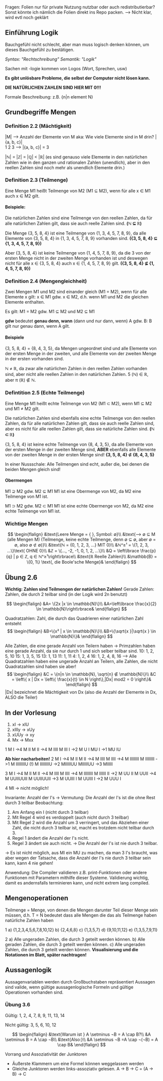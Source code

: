 Fragen: 
Folien nur für private Nutzung nutzbar oder auch redistributierbar? Sonst könnte ich nämlich die Folien direkt ins Repo packen.
--> Nicht klar, wird evtl noch geklärt

## Einführung Logik
Bauchgefühl nicht schlecht, aber man muss logisch denken können, um dieses Bauchgefühl zu bestätigen.

*Syntax: "Rechtschreibung"
Semantik: "Logik"*

Sachen mit -logie kommen von Logos (Wort, Sprechen, usw)

**Es gibt unlösbare Probleme, die selbst der Computer nicht lösen kann.**

**DIE NATÜRLICHEN ZAHLEN SIND HIER MIT 0!!!**

Formale Beschreibung: z.B. {n|n element N}
## Grundbegriffe Mengen
### Definition 2.2 (Mächtigkeit)
|M| --> Anzahl der Elemente von M aka: Wie viele Elemente sind in M drin?
|{a, b, c}|  
  1   2  3
  --> |{a, b, c}| = 3

|ℕ| = |ℤ| = |ℚ| < |ℝ| (es sind genauso viele Elemente in den natürlichen Zahlen wie in den ganzen und rationalen Zahlen (unendlich), aber in den reellen Zahlen sind noch mehr als unendlich Elemente drin.)

### Definition 2.3 (Teilmenge)
Eine Menge M1 heißt Teilmenge von M2 (M1 ⊆ M2), wenn für alle x ∈ M1 auch x ∈ M2 gilt.
#### Beispiele:
Die natürlichen Zahlen sind eine Teilmenge von den reellen Zahlen, da für alle natürlichen Zahlen gilt, dass sie auch reelle Zahlen sind. 
**(ℕ ⊆ ℝ)**

Die Menge {3, 5, 8, 4} ist eine Teilmenge von {1, 3, 4, 5, 7, 8, 9}, da alle Elemente von {3, 5, 8, 4} in {1, 3, 4, 5, 7, 8, 9} vorhanden sind. 
**({3, 5, 8, 4} ⊆ {1, 3, 4, 5, 7, 8, 9})**

Aber {3, 5, 8, 4} ist keine Teilmenge von {1, 4, 5, 7, 8, 9}, da die 3 von der ersten Menge nicht in der zweiten Menge vorhanden ist und deswegen nicht für alle x ∈ {3, 5, 8, 4} auch x ∈ {1, 4, 5, 7, 8, 9} gilt. 
**({3, 5, 8, 4} ⊈ {1, 4, 5, 7, 8, 9})**

### Definition 2.4 (Mengengleichheit)
Zwei Mengen M1 und M2 sind einander gleich (M1 = M2), wenn für alle Elemente x gilt: x ∈ M1 gdw. x ∈ M2, d.h. wenn M1 und M2 die gleichen Elemente enthalten.

Es gilt: M1 = M2 gdw. M1 ⊆ M2 und M2 ⊆ M1

**gdw** bedeutet **genau denn, wann** (dann und nur dann, wenn)
A gdw. B: B gilt nur genau dann, wenn A gilt.
#### Beispiele
{3, 5, 8, 4} = {8, 4, 3, 5}, da Mengen ungeordnet sind und alle Elemente von der ersten Menge in der zweiten, und alle Elemente von der zweiten Menge in der ersten vorhanden sind.

ℕ ≠ ℝ, da zwar alle natürlichen Zahlen in den reellen Zahlen vorhanden sind, aber nicht alle reellen Zahlen in den natürlichen Zahlen. 5 (ℕ) ∈ ℝ, aber π (ℝ) ∉ ℕ.

### Defintition 2.5 (Echte Teilmenge)
Eine Menge M1 heißt echte Teilmenge von M2 (M1 ⊂ M2), wenn M1 ⊆ M2 und M1 ≠ M2 gilt.

Die natürlichen Zahlen sind ebenfalls eine echte Teilmenge von den reellen Zahlen, da für alle natürlichen Zahlen gilt, dass sie auch reelle Zahlen sind, aber es nicht für alle reellen Zahlen gilt, dass sie natürliche Zahlen sind. 
**(ℕ ⊂ ℝ)**

{3, 5, 8, 4} ist keine echte Teilmenge von {8, 4, 3, 5}, da alle Elemente von der ersten Menge in der zweiten Menge sind, **ABER** ebenfalls alle Elemente von der zweiten Menge in der ersten Menge sind! 
**{3, 5, 8, 4} ⊄ {8, 4, 3, 5}**

In einer Nussschale: Alle Teilmengen sind echt, außer die, bei denen die beiden Mengen gleich sind!
#### Obermengen
M1 ⊇ M2 gdw. M2 ⊆ M1
M1 ist eine Obermenge von M2, da M2 eine Teilmenge von M1 ist.

M1 ⊃ M2 gdw. M2 ⊂ M1
M1 ist eine echte Obermenge von M2, da M2 eine echte Teilmenge von M1 ist.

### Wichtige Mengen
$$
\begin{flalign}
&\text{Leere Menge = { }, Symbol: ∅}\\
&\text{--> ∅ ⊆ M (alle Mengen M) (Teilmenge, keine echte Teilmenge, denn ∅ ⊆ ∅, aber ∅ = ∅, also ∅ ⊄ ∅)}\\
&\text{ℕ = {0, 1, 2, 3, ...} MIT 0}\\
&ℕ^≥¹ = \{1, 2, 3, ...\}\text{ OHNE 0}\\
&ℤ = \{..., -2, -1, 0, 1, 2, ...\}\\
&Q = \left\lbrace \frac{p}{q} | p ∈ ℤ, q ∈ ℕ^≥¹\right\rbrace\\
&\text{ℝ Reelle Zahlen}\\
&\mathbb{B} = \{0, 1\} \text{, die Boole'sche Menge}&
\end{flalign}
$$
## Übung 2.6
**Wichtig: Zahlen sind Teilmengen der natürlichen Zahlen!**
Gerade Zahlen: Zahlen, die durch 2 teilbar sind (in der Logik wird 2n benutzt)

$$
\begin{flalign}
&A= \{2x |x \in \mathbb{N}\}\\
&A=\left\lbrace  \frac{x}{2} \in \mathbb{N}\right\rbrace&
\end{flalign}
$$

Quadratzahlen: Zahl, die durch das Quadrieren einer natürlichen Zahl entsteht<br>
$$
\begin{flalign}
&B=\{x² | x \in \mathbb{N}\}\\
&B=\{\sqrt{x }|\sqrt{x } \in \mathbb{N}\}&
\end{flalign}
$$

Alle Zahlen, die eine gerade Anzahl von Teilern haben 
-> Primzahlen haben eine gerade Anzahl, da sie nur durch 1 und sich selber teilbar sind. 
10: 1, 2, 5, 10
15: 1, 3, 5, 15
13: 1, 13
11: 1, 11
4: 1, 2, 4
16: 1, 2, 4, 8, 16
--> Alle Quadratzahlen haben eine ungerade Anzahl an Teilern, alle Zahlen, die nicht Quadratzahlen sind haben sie aber!
$$
\begin{flalign}
&C = \{n|n \in \mathbb{N}, \sqrt{n} ∉ \mathbb{N}\}\\
&C = \left\{ x | Dx = \left\{ \frac{x}{t} \in N \right\},|Dx| mod2 = 0 \right\}&
\end{flalign}
$$
|Dx| bezeichnet die Mächtigkeit von Dx (also die Anzahl der Elemente in Dx, ALSO die Teiler)
## In der Vorlesung

1. xI -> xIU
2. xIIIy -> xUy
3. xUUy -> xy
4. Mx -> Mxx

1
M I ->4 M II
M II ->4 M IIII
M III I ->2 M U I
MU I ->1 MU IU

**Ab hier nacharbeiten!**
2
M I ->4 M II
M II ->4 M IIII
M IIII ->4 M IIIIIIII
M IIIIIIII ->1 M IIIIIIIIU (!)
M IIIIIIIIU ->2 MIIIIIUU
MIIIIIUU ->3 MIIIII

3
M I ->4 M II
M II ->4 M IIII
M IIII ->4 M IIIIIIII
M IIIIII II ->2 M UU II
M UUII ->4 M UUIIUUII
M UUIIUUII ->3 M UUIII I
M UUIII I ->2 M UUU I

4
MI -> nicht möglich!

Invariante: Anzahl der I's
-> Vermutung: Die Anzahl der I's ist die ohne Rest durch 3 teilbar
Beobachtung: 
1. Am Anfang ein I (nicht durch 3 teilbar)
2. Mit Regel 4 wird es verdoppelt (auch nicht durch 3 teilbar)
3. Mit Regel 2 wird die Anzahl um 3 verringert, und das Abziehen einer Zahl, die nicht durch 3 teilbar ist, macht es trotzdem nicht teilbar durch 3.
4. Regel 1 ändert die Anzahl der I's nicht.
5. Regel 3 ändert sie auch nicht.
-> Die Anzahl der I's ist nie durch 3 teilbar.

-> Es ist nicht möglich, aus MI ein MU zu machen, da man 3 I's braucht, was aber wegen der Tatsache, dass die Anzahl der I's nie durch 3 teilbar sein kann, kann 4 nie gehen!

Anwendung: Die Compiler validieren z.B. print-Funktionen oder andere Funktionen mit Parametern mithilfe dieser Systeme.
Validierung wichtig, damit es andernsfalls terminieren kann, und nicht extrem lang compiled.

## Mengenoperationen
Teilmenge = Menge, von denen die Mengen darunter Teil dieser Menge sein müssen, d.h. T = N bedeutet dass alle Mengen die das als Teilmenge haben natürliche Zahlen haben

1
a) {1,2,3,4,5,6,7,8,10,12}
b) {2,4,6,8}
c) {1,3,5,7}
d) {9,10,11,12}
e) {1,3,5,7,9,11}

2
a) Alle ungeraden Zahlen, die durch 3 geteilt werden können.
b) Alle geraden Zahlen, die durch 3 geteilt werden können.
c) Alle ungeraden Zahlen, die durch 3 geteilt werden können.
**Visualisierung und die Notationen im Blatt, später nachtragen!**

## Aussagenlogik
Aussagenvariablen werden durch Großbuchstaben repräsentiert
Aussagen sind valide, wenn gültige aussagenlogische Formeln und gültige Operationen vorhanden sind.
### Übung 3.6
Gültig:
1, 2, 4, 7, 8, 9, 11, 13, 14

Nicht gültig:
3, 5, 6, 10, 12

$$
\begin{flalign}
&\text{Warum ist } A \setminus ¬B = A \cap B?\\
&A \setminus B = A \cap ¬B\\
&\text{Also:}\\ 
&A \setminus ¬B =A \cap ¬(¬B) = A \cap B&
\end{flalign}
$$

Vorrang und Assoziativität der Junktoren
- Äußerste Klammern um eine Formel können weggelassen werden
- Gleiche Junktoren werden links-assoziativ gelesen.
A -> B -> C = (A -> B) -> C